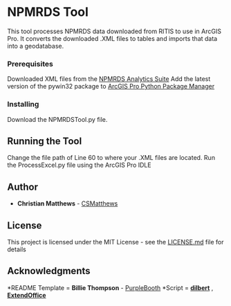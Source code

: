 # NPMRDS Tool

This tool processes NPMRDS data downloaded from RITIS to use in ArcGIS Pro. It converts the downloaded .XML files to tables and imports that data into a geodatabase.

### Prerequisites

Downloaded XML files from the [NPMRDS Analytics Suite](https://npmrds.ritis.org/analytics/)
Add the latest version of the pywin32 package to [ArcGIS Pro Python Package Manager](https://pro.arcgis.com/en/pro-app/arcpy/get-started/what-is-conda.htm)

### Installing

Download the NPMRDSTool.py file.

## Running the Tool

Change the file path of Line 60 to where your .XML files are located.
Run the ProcessExcel.py file using the ArcGIS Pro IDLE

## Author

* **Christian Matthews**  - [CSMatthews](https://github.com/csmatthews)

## License

This project is licensed under the MIT License - see the [LICENSE.md](LICENSE.md) file for details

## Acknowledgments

*README Template = **Billie Thompson** - [PurpleBooth](https://github.com/PurpleBooth)
*Script = [**dilbert**](https://stackoverflow.com/users/2507539/dilbert) , [**ExtendOffice**](https://www.extendoffice.com/)
